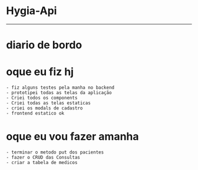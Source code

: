 # Hygia-Api

---
# diario de bordo

# oque eu fiz hj

    - fiz alguns testes pela manha no backend
    - prototipei todas as telas da aplicação
    - Criei todos os components
    - Criei todas as telas estaticas
    - criei os modals de cadastro
    - frontend estatico ok

# oque eu vou fazer amanha
    - terminar o metodo put dos pacientes
    - fazer o CRUD das Consultas
    - criar a tabela de medicos


